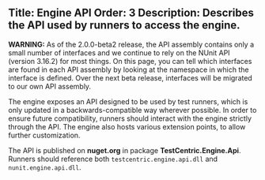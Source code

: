 Title: Engine API
Order: 3
Description: Describes the API used by runners to access the engine.
---
<div class="notice">
<b>WARNING:</b> As of the 2.0.0-beta2 release, the API assembly contains only a small number of interfaces and we continue to rely on the NUnit API (version 3.16.2) for most things. On this page, you can tell which interfaces are found in each API assembly by looking at the namespace in which the interface is defined. Over the next beta release, interfaces will be migrated to our own API assembly.
</div>

The engine exposes an API designed to be used by test runners, which is only updated in a backwards-compatible way wherever possible. In order to ensure future compatibility, runners should interact with the engine strictly through the API. The engine also hosts various extension points, to allow further customization.

The API is published on __nuget.org__ in package __TestCentric.Engine.Api__. Runners should reference both `testcentric.engine.api.dll` and `nunit.engine.api.dll`.
